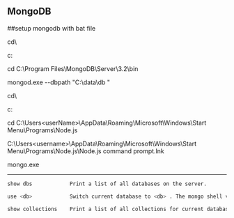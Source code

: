 ## MongoDB


##setup mongodb with bat file


cd\

c:

cd C:\Program Files\MongoDB\Server\3.2\bin

mongod.exe --dbpath "C:\data\db "

cd\

c:

cd C:\Users\<userName>\AppData\Roaming\Microsoft\Windows\Start Menu\Programs\Node.js

C:\Users\<username>\AppData\Roaming\Microsoft\Windows\Start Menu\Programs\Node.js\Node.js command prompt.lnk

mongo.exe

----------------------------------------------

```sh
show dbs	   		Print a list of all databases on the server.

use <db>			Switch current database to <db> . The mongo shell variable db is set to the current database.

show collections	Print a list of all collections for current database

```